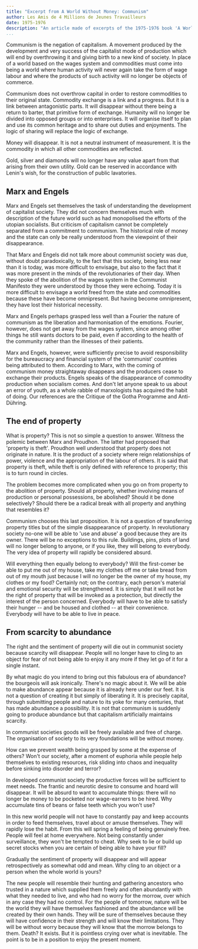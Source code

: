 ```yaml
---
title: "Excerpt from A World Without Money: Communism"
author: Les Amis de 4 Millions de Jeunes Travailleurs
date: 1975-1976
description: "An article made of excerpts of the 1975-1976 book 'A World Without Money' ('Un Monde Sans Argent: Le Communisme'). Translation and article by Socialist Party of Great Britain, published in their publication Socialist Standard in July 1979. Originally posted online, with the SPGB's introduction, at <https://web.archive.org/web/20091027060011/https://www.geocities.com/~johngray/stanmond.htm>. Another translation of this section, with slightly different wording, is also available on red texts as part of the full 'A World Without Money.'"
...
```


Communism is the negation of capitalism. A movement produced by the
development and very success of the capitalist mode of production which
will end by overthrowing it and giving birth to a new kind of society.
In place of a world based on the wages system and commodities must come
into being a world where human activity will never again take the form
of wage labour and where the products of such activity will no longer be
objects of commerce.

Communism does not overthrow capital in order to restore commodities to
their original state. Commodity exchange is a link and a progress. But
it is a link between antagonistic parts. It will disappear without there
being a return to barter, that primitive form of exchange. Humanity will
no longer be divided into opposed groups or into enterprises. It will
organise itself to plan and use its common heritage and to share out
duties and enjoyments. The logic of sharing will replace the logic of
exchange.

Money will disappear. It is not a neutral instrument of measurement. It
is the commodity in which all other commodities are reflected.

Gold, silver and diamonds will no longer have any value apart from that
arising from their own utility. Gold can be reserved in accordance with
Lenin's wish, for the construction of public lavatories.

## Marx and Engels

Marx and Engels set themselves the task of understanding the development
of capitalist society. They did not concern themselves much with
description of the future world such as had monopolised the efforts of
the utopian socialists. But criticism of capitalism cannot be completely
separated from a commitment to communism. The historical role of money
and the state can only be really understood from the viewpoint of their
disappearance.

That Marx and Engels did not talk more about communist society was due,
without doubt paradoxically, to the fact that this society, being less
near than it is today, was more difficult to envisage, but also to the
fact that it was more present in the minds of the revolutionaries of
their day. When they spoke of the abolition of the wages system in the
Communist Manifesto they were understood by those they were echoing.
Today it is more difficult to envisage a world freed from the state and
commodities because these have become omnipresent. But having become
omnipresent, they have lost their historical necessity.

Marx and Engels perhaps grasped less well than a Fourier the nature of
communism as the liberation and harmonisation of the emotions. Fourier,
however, does not get away from the wages system, since among other
things he still wants doctors to be paid, even if according to the
health of the community rather than the illnesses of their patients.

Marx and Engels, however, were sufficiently precise to avoid
responsibility for the bureaucracy and financial system of the
'communist' countries being attributed to them. According to Marx, with
the coming of communism money straightaway disappears and the producers
cease to exchange their products. Engels speaks of the disappearance of
commodity production when socialism comes. And don't let anyone speak to
us about an error of youth, as a whole rabble of marxologists has
acquired the habit of doing. Our references are the Critique of the
Gotha Programme and Anti-Dühring.

## The end of property

What is property? This is not so simple a question to answer. Witness
the polemic between Marx and Proudhon. The latter had proposed that
'property is theft'. Proudhon well understood that property does not
originate in nature. It is the product of a society where reign
relationships of power, violence and the appropriation of the labour of
others. It is said that property is theft, while theft is only defined
with reference to property; this is to turn round in circles.

The problem becomes more complicated when you go on from property to the
abolition of property. Should all property, whether involving means of
production or personal possessions, be abolished? Should it be done
selectively? Should there be a radical break with all property and
anything that resembles it?

Communism chooses this last proposition. It is not a question of
transferring property titles but of the simple disappearance of
property. In revolutionary society no-one will be able to 'use and
abuse' a good because they are its owner. There will be no exceptions to
this rule. Buildings, pins, plots of land will no longer belong to
anyone, or if you like, they will belong to everybody. The very idea of
property will rapidly be considered absurd.

Will everything then equally belong to everybody? Will the first-comer
be able to put me out of my house, take my clothes off me or take bread
from out of my mouth just because I will no longer be the owner of my
house, my clothes or my food? Certainly not; on the contrary, each
person's material and emotional security will be strengthened. It is
simply that it will not be the right of property that will be invoked as
a protection, but directly the interest of the person concerned.
Everybody will have to be able to satisfy their hunger -- and be housed
and clothed -- at their convenience. Everybody will have to be able to
live in peace.

## From scarcity to abundance

The right and the sentiment of property will die out in communist
society because scarcity will disappear. People will no longer have to
cling to an object for fear of not being able to enjoy it any more if
they let go of it for a single instant.

By what magic do you intend to bring out this fabulous era of abundance?
the bourgeois will ask ironically. There's no magic about it. We will be
able to make abundance appear because it is already here under our feet.
It is not a question of creating it but simply of liberating it. It is
precisely capital, through submitting people and nature to its yoke for
many centuries, that has made abundance a possibility. It is not that
communism is suddenly going to produce abundance but that capitalism
artificially maintains scarcity.

In communist societies goods will be freely available and free of
charge. The organisation of society to its very foundations will be
without money.

How can we prevent wealth being grasped by some at the expense of
others? Won't our society, after a moment of euphoria while people help
themselves to existing resources, risk sliding into chaos and inequality
before sinking into disorder and terror?

In developed communist society the productive forces will be sufficient
to meet needs. The frantic and neurotic desire to consume and hoard will
disappear. It will be absurd to want to accumulate things: there will no
longer be money to be pocketed nor wage-earners to be hired. Why
accumulate tins of beans or false teeth which you won't use?

In this new world people will not have to constantly pay and keep
accounts in order to feed themselves, travel about or amuse themselves.
They will rapidly lose the habit. From this will spring a feeling of
being genuinely free. People will feel at home everywhere. Not being
constantly under surveillance, they won't be tempted to cheat. Why seek
to lie or build up secret stocks when you are certain of being able to
have your fill?

Gradually the sentiment of property will disappear and will appear
retrospectively as somewhat odd and mean. Why cling to an object or a
person when the whole world is yours?

The new people will resemble their hunting and gathering ancestors who
trusted in a nature which supplied them freely and often abundantly with
what they needed to live, and who had no worry for the morrow, over
which in any case they had no control. For the people of tomorrow,
nature will be the world they will have themselves fashioned and the
abundance will be created by their own hands. They will be sure of
themselves because they will have confidence in their strength and will
know their limitations. They will be without worry because they will
know that the morrow belongs to them. Death? It exists. But it is
pointless crying over what is inevitable. The point is to be in a
position to enjoy the present moment.
